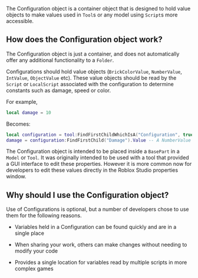 The Configuration object is a container object that is designed to hold value objects to make values used in `Tool`s or any model using `Script`s more accessible.

## How does the Configuration object work?

The Configuration object is just a container, and does not automatically offer any additional functionality to a `Folder`.

Configurations should hold value objects (`BrickColorValue`, `NumberValue`, `IntValue`, `ObjectValue` etc). These value objects should be read by the `Script` or `LocalScript` associated with the configuration to determine constants such as damage, speed or color.

For example,

```lua
local damage = 10
```

Becomes:

```lua
local configuration = tool:FindFirstChildWhichIsA("Configuration", true)
damage = configuration:FindFirstChild("Damage").Value -- A NumberValue
```

The Configuration object is intended to be placed inside a `BasePart` in a `Model` or `Tool`. It was originally intended to be used with a tool that provided a GUI interface to edit these properties. However it is more common now for developers to edit these values directly in the Roblox Studio properties window.

## Why should I use the Configuration object?

Use of Configurations is optional, but a number of developers chose to use them for the following reasons.

 - Variables held in a Configuration can be found quickly and are in a single place

 - When sharing your work, others can make changes without needing to modify your code

 - Provides a single location for variables read by multiple scripts in more complex games
